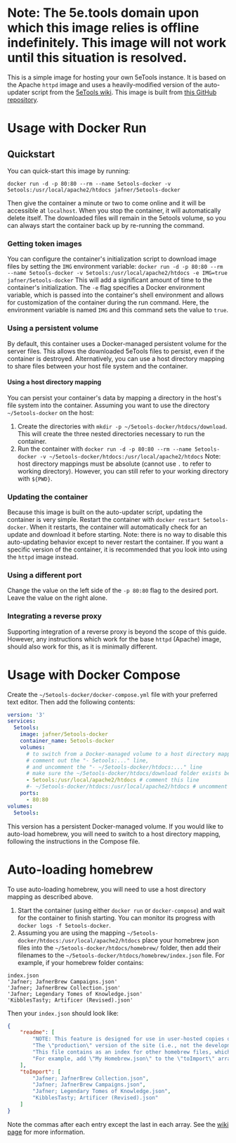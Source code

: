 # Note: The 5e.tools domain upon which this image relies is offline indefinitely. This image will not work until this situation is resolved.

This is a simple image for hosting your own 5eTools instance. It is based on the Apache `httpd` image and uses a heavily-modified version of the auto-updater script from the [5eTools wiki](https://wiki.5e.tools/index.php/5eTools_Install_Guide). This image is built from [this GitHub repository](https://github.com/Jafner/5etools-docker). 

# Usage with Docker Run

## Quickstart
You can quick-start this image by running:

`docker run -d -p 80:80 --rm --name 5etools-docker -v 5etools:/usr/local/apache2/htdocs jafner/5etools-docker`

Then give the container a minute or two to come online and it will be accessible at `localhost`.
When you stop the container, it will automatically delete itself. The downloaded files will remain in the 5etools volume, so you can always start the container back up by re-running the command.

### Getting token images
You can configure the container's initialization script to download image files by setting the `IMG` environment variable:
`docker run -d -p 80:80 --rm --name 5etools-docker -v 5etools:/usr/local/apache2/htdocs -e IMG=true jafner/5etools-docker`
This will add a significant amount of time to the container's initialization.
The `-e` flag specifies a Docker environment variable, which is passed into the container's shell environment and allows for customization of the container during the run command. Here, the environment variable is named `IMG` and this command sets the value to `true`.

### Using a persistent volume
By default, this container uses a Docker-managed persistent volume for the server files. This allows the downloaded 5eTools files to persist, even if the container is destroyed. Alternatively, you can use a host directory mapping to share files between your host file system and the container. 

#### Using a host directory mapping 
You can persist your container's data by mapping a directory in the host's file system into the container. Assuming you want to use the directory `~/5etools-docker` on the host:

1. Create the directories with `mkdir -p ~/5etools-docker/htdocs/download`. This will create the three nested directories necessary to run the container.
2. Run the container with `docker run -d -p 80:80 --rm --name 5etools-docker -v ~/5etools-docker/htdocs:/usr/local/apache2/htdocs`
Note: host directory mappings must be absolute (cannot use `.` to refer to working directory). However, you can still refer to your working directory with `${PWD}`. 

### Updating the container
Because this image is built on the auto-updater script, updating the container is very simple. Restart the container with `docker restart 5etools-docker`. When it restarts, the container will automatically check for an update and download it before starting. 
Note: there is no way to disable this auto-updating behavior except to never restart the container. If you want a specific version of the container, it is recommended that you look into using the `httpd` image instead.

### Using a different port
Change the value on the left side of the `-p 80:80` flag to the desired port. Leave the value on the right alone.

### Integrating a reverse proxy
Supporting integration of a reverse proxy is beyond the scope of this guide. 
However, any instructions which work for the base `httpd` (Apache) image, should also work for this, as it is minimally different.

# Usage with Docker Compose
Create the `~/5etools-docker/docker-compose.yml` file with your preferred text editor. Then add the following contents:

```yml
version: '3'
services:
  5etools:
  	image: jafner/5etools-docker
  	container_name: 5etools-docker
  	volumes:
      # to switch from a Docker-managed volume to a host directory mapping,
      # comment out the "- 5etools:..." line, 
      # and uncomment the "- ~/5etools-docker/htdocs:..." line
      # make sure the ~/5etools-docker/htdocs/download folder exists before onlining the stack
  	  - 5etools:/usr/local/apache2/htdocs # comment this line
      #- ~/5etools-docker/htdocs:/usr/local/apache2/htdocs # uncomment this line
  	ports:
  	  - 80:80
volumes:
  5etools:
```

This version has a persistent Docker-managed volume. If you would like to auto-load homebrew, you will need to switch to a host directory mapping, following the instructions in the Compose file.

# Auto-loading homebrew
To use auto-loading homebrew, you will need to use a host directory mapping as described above. 

1. Start the container (using either `docker run` or `docker-compose`) and wait for the container to finish starting. You can monitor its progress with `docker logs -f 5etools-docker`.
2. Assuming you are using the mapping `~/5etools-docker/htdocs:/usr/local/apache2/htdocs` place your homebrew json files into the `~/5etools-docker/htdocs/homebrew/` folder, then add their filenames to the `~/5etools-docker/htdocs/homebrew/index.json` file.
For example, if your homebrew folder contains:
```
index.json
'Jafner; JafnerBrew Campaigns.json'
'Jafner; JafnerBrew Collection.json'
'Jafner; Legendary Tomes of Knowledge.json'
'KibblesTasty; Artificer (Revised).json'
```
Then your `index.json` should look like:
```json
{
    "readme": [
        "NOTE: This feature is designed for use in user-hosted copies of the site, and not for integrating \"official\" 5etools content.",
        "The \"production\" version of the site (i.e., not the development ZIP) has this feature disabled. You can re-enable it by replacing `IS_DEPLOYED = \"X.Y.Z\";` in the file `js/utils.js`, with `IS_DEPLOYED = undefined;`",
        "This file contains as an index for other homebrew files, which should be placed in the same directory.",
        "For example, add \"My Homebrew.json\" to the \"toImport\" array below, and have a valid JSON homebrew file in this (\"homebrew/\") directory."
    ],
    "toImport": [
        "Jafner; JafnerBrew Collection.json",
        "Jafner; JafnerBrew Campaigns.json",
        "Jafner; Legendary Tomes of Knowledge.json",
        "KibblesTasty; Artificer (Revised).json"
    ]
}
```
Note the commas after each entry except the last in each array.
See the [wiki page](https://wiki.5e.tools/index.php/5eTools_Install_Guide) for more information. 
